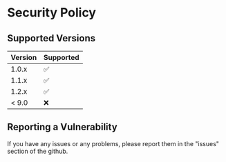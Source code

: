 # Security Policy

## Supported Versions



| Version | Supported          |
| ------- | ------------------ |
| 1.0.x   | :white_check_mark: |
| 1.1.x   | :white_check_mark: |
| 1.2.x   | :white_check_mark: |
| < 9.0   | :x:                |

## Reporting a Vulnerability

If you have any issues or any problems, please report them in the "issues" section of the github.


